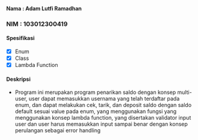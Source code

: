 #### Nama : Adam Lutfi Ramadhan
### NIM : 103012300419

#### Spesifikasi
- [x] Enum
- [x] Class
- [x] Lambda Function

#### Deskripsi
- Program ini merupakan program penarikan saldo dengan konsep multi-user, user dapat memasukkan usernama yang telah terdaftar pada enum, dan dapat melakukan cek, tarik, dan deposit saldo dengan saldo default sesuai value pada enum, yang menggunakan fungsi yang menggunakan konsep lambda function, yang disertakan validator input user dan user harus memasukkan input sampai benar dengan konsep perulangan sebagai error handling 